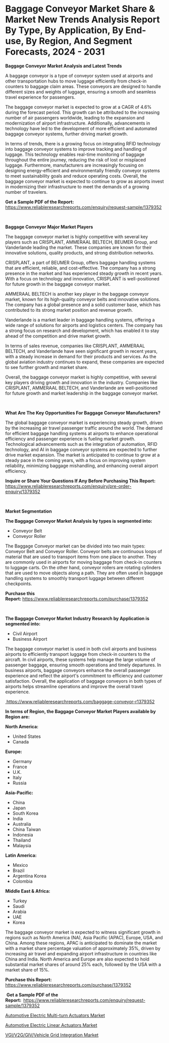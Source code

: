 <p><h1>Baggage Conveyor Market Share & Market New Trends Analysis Report By Type, By Application, By End-use, By Region, And Segment Forecasts, 2024 - 2031</h1></p><p><strong>Baggage Conveyor Market Analysis and Latest Trends</strong></p>
<p><p>A baggage conveyor is a type of conveyor system used at airports and other transportation hubs to move luggage efficiently from check-in counters to baggage claim areas. These conveyors are designed to handle different sizes and weights of luggage, ensuring a smooth and seamless travel experience for passengers.</p><p>The baggage conveyor market is expected to grow at a CAGR of 4.6% during the forecast period. This growth can be attributed to the increasing number of air passengers worldwide, leading to the expansion and modernization of airport infrastructure. Additionally, advancements in technology have led to the development of more efficient and automated baggage conveyor systems, further driving market growth.</p><p>In terms of trends, there is a growing focus on integrating RFID technology into baggage conveyor systems to improve tracking and handling of luggage. This technology enables real-time monitoring of baggage throughout the entire journey, reducing the risk of lost or misplaced luggage. Furthermore, manufacturers are increasingly focusing on designing energy-efficient and environmentally friendly conveyor systems to meet sustainability goals and reduce operating costs. Overall, the baggage conveyor market is expected to continue to grow as airports invest in modernizing their infrastructure to meet the demands of a growing number of travelers.</p></p>
<p><strong>Get a Sample PDF of the Report:&nbsp;</strong> <a href="https://www.reliableresearchreports.com/enquiry/request-sample/1379352">https://www.reliableresearchreports.com/enquiry/request-sample/1379352</a></p>
<p>&nbsp;</p>
<p><strong>Baggage Conveyor Major Market Players</strong></p>
<p><p>The baggage conveyor market is highly competitive with several key players such as CRISPLANT, AMMERAAL BELTECH, BEUMER Group, and Vanderlande leading the market. These companies are known for their innovative solutions, quality products, and strong distribution networks.</p><p>CRISPLANT, a part of BEUMER Group, offers baggage handling systems that are efficient, reliable, and cost-effective. The company has a strong presence in the market and has experienced steady growth in recent years. With a focus on technology and innovation, CRISPLANT is well-positioned for future growth in the baggage conveyor market.</p><p>AMMERAAL BELTECH is another key player in the baggage conveyor market, known for its high-quality conveyor belts and innovative solutions. The company has a global presence and a solid customer base, which has contributed to its strong market position and revenue growth.</p><p>Vanderlande is a market leader in baggage handling systems, offering a wide range of solutions for airports and logistics centers. The company has a strong focus on research and development, which has enabled it to stay ahead of the competition and drive market growth.</p><p>In terms of sales revenue, companies like CRISPLANT, AMMERAAL BELTECH, and Vanderlande have seen significant growth in recent years, with a steady increase in demand for their products and services. As the global aviation industry continues to expand, these companies are expected to see further growth and market share.</p><p>Overall, the baggage conveyor market is highly competitive, with several key players driving growth and innovation in the industry. Companies like CRISPLANT, AMMERAAL BELTECH, and Vanderlande are well-positioned for future growth and market leadership in the baggage conveyor market.</p></p>
<p>&nbsp;</p>
<p><strong>What Are The Key Opportunities For Baggage Conveyor Manufacturers?</strong></p>
<p><p>The global baggage conveyor market is experiencing steady growth, driven by the increasing air travel passenger traffic around the world. The demand for efficient baggage handling systems at airports to enhance operational efficiency and passenger experience is fueling market growth. Technological advancements such as the integration of automation, RFID technology, and AI in baggage conveyor systems are expected to further drive market expansion. The market is anticipated to continue to grow at a steady pace in the coming years, with a focus on improving system reliability, minimizing baggage mishandling, and enhancing overall airport efficiency.</p></p>
<p><strong>Inquire or Share Your Questions If Any Before Purchasing This Report:</strong> <a href="https://www.reliableresearchreports.com/enquiry/pre-order-enquiry/1379352">https://www.reliableresearchreports.com/enquiry/pre-order-enquiry/1379352</a></p>
<p>&nbsp;</p>
<p><strong>Market Segmentation</strong></p>
<p><strong>The Baggage Conveyor Market Analysis by types is segmented into:</strong></p>
<p><ul><li>Conveyor Belt</li><li>Conveyor Roller</li></ul></p>
<p><p>The Baggage Conveyor market can be divided into two main types: Conveyor Belt and Conveyor Roller. Conveyor belts are continuous loops of material that are used to transport items from one place to another. They are commonly used in airports for moving baggage from check-in counters to luggage carts. On the other hand, conveyor rollers are rotating cylinders that are used to move objects along a path. They are often used in baggage handling systems to smoothly transport luggage between different checkpoints.</p></p>
<p><strong>Purchase this Report:&nbsp;</strong><a href="https://www.reliableresearchreports.com/purchase/1379352">https://www.reliableresearchreports.com/purchase/1379352</a></p>
<p>&nbsp;</p>
<p><strong>The Baggage Conveyor Market Industry Research by Application is segmented into:</strong></p>
<p><ul><li>Civil Airport</li><li>Business Airport</li></ul></p>
<p><p>The baggage conveyor market is used in both civil airports and business airports to efficiently transport luggage from check-in counters to the aircraft. In civil airports, these systems help manage the large volume of passenger baggage, ensuring smooth operations and timely departures. In business airports, baggage conveyors enhance the overall passenger experience and reflect the airport's commitment to efficiency and customer satisfaction. Overall, the application of baggage conveyors in both types of airports helps streamline operations and improve the overall travel experience.</p></p>
<p><a href="https://www.reliableresearchreports.com/baggage-conveyor-r1379352">&nbsp;https://www.reliableresearchreports.com/baggage-conveyor-r1379352</a></p>
<p><strong>In terms of Region, the Baggage Conveyor Market Players available by Region are:</strong></p>
<p>
    <p> <strong> North America: </strong>
        <ul>
            <li>United States</li>
            <li>Canada</li>
        </ul>
        </p> 
    <p> <strong> Europe: </strong>
        <ul>
            <li>Germany</li>
            <li>France</li>
            <li>U.K.</li>
            <li>Italy</li>
            <li>Russia</li>
        </ul>
        </p> 
    <p> <strong> Asia-Pacific: </strong>
        <ul>
            <li>China</li>
            <li>Japan</li>
            <li>South Korea</li>
            <li>India</li>
            <li>Australia</li>
            <li>China Taiwan</li>
            <li>Indonesia</li>
            <li>Thailand</li>
            <li>Malaysia</li>
        </ul>
        </p> 
    <p> <strong> Latin America: </strong>
        <ul>
            <li>Mexico</li>
            <li>Brazil</li>
            <li>Argentina Korea</li>
            <li>Colombia</li>
        </ul>
        </p> 
    <p> <strong> Middle East & Africa: </strong>
        <ul>
            <li>Turkey</li>
            <li>Saudi</li>
            <li>Arabia</li>
            <li>UAE</li>
            <li>Korea</li>
        </ul>
    </p>
    </p>
<p><p>The baggage conveyor market is expected to witness significant growth in regions such as North America (NA), Asia Pacific (APAC), Europe, USA, and China. Among these regions, APAC is anticipated to dominate the market with a market share percentage valuation of approximately 35%, driven by increasing air travel and expanding airport infrastructure in countries like China and India. North America and Europe are also expected to hold substantial market shares of around 25% each, followed by the USA with a market share of 15%.</p></p>
<p><strong>Purchase this Report: </strong><a href="https://www.reliableresearchreports.com/purchase/1379352">https://www.reliableresearchreports.com/purchase/1379352</a></p>
<p>&nbsp;<strong>Get a Sample PDF of the Report:&nbsp;&nbsp;</strong><a href="https://www.reliableresearchreports.com/enquiry/request-sample/1379352">https://www.reliableresearchreports.com/enquiry/request-sample/1379352</a></p>
<p><strong></strong></p>
<p><p><a href="https://www.linkedin.com/pulse/automotive-electric-multi-turn-actuators-market-research-report-ehcxe?trackingId=qTO7V59DbEB9kDe4wqRC7Q%3D%3D">Automotive Electric Multi-turn Actuators Market</a></p><p><a href="https://www.linkedin.com/pulse/automotive-electric-linear-actuators-market-centers-aspects-bngwe?trackingId=vJ3L8Z8frd52MJD5%2BJjdGA%3D%3D">Automotive Electric Linear Actuators Market</a></p><p><a href="https://www.linkedin.com/pulse/vgiv2ggivvehicle-grid-integration-market-dynamics-2024-2031-also-g6obe?trackingId=0ueERFseakXSPbPJ%2BcovaA%3D%3D">VGI/V2G/GIV/Vehicle Grid Integration Market</a></p></p>